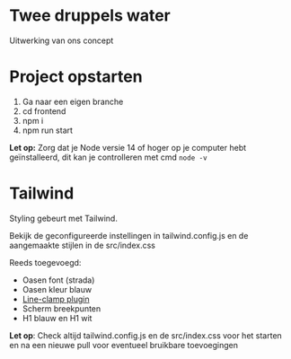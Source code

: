 # Twee druppels water

Uitwerking van ons concept

# Project opstarten

1. Ga naar een eigen branche
2. cd frontend
3. npm i
4. npm run start

**Let op:** Zorg dat je Node versie 14 of hoger op je computer hebt geïnstalleerd, dit kan je controlleren met cmd `node -v`

# Tailwind

Styling gebeurt met Tailwind.

Bekijk de geconfigureerde instellingen in tailwind.config.js en de aangemaakte stijlen in de src/index.css

Reeds toegevoegd:

- Oasen font (strada)
- Oasen kleur blauw
- [Line-clamp plugin](https://github.com/tailwindlabs/tailwindcss-line-clamp)
- Scherm breekpunten
- H1 blauw en H1 wit

**Let op**: Check altijd tailwind.config.js en de src/index.css voor het starten en na een nieuwe pull voor eventueel bruikbare toevoegingen
